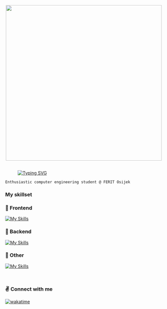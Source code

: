 
<div align="center">
<img src="https://steamuserimages-a.akamaihd.net/ugc/446238782551007626/C229EF34B6B62AE2087EBDB3159F67E8E6442F06/?imw=5000&imh=5000&ima=fit&impolicy=Letterbox&imcolor=%23000000&letterbox=false" align="center" style="width: 500"/>
  
 
</div>

<br/>
 <div align ="left">
<dd><dd><dd><dd><dd><dd><dd><dd><dd>

<a href="https://git.io/typing-svg"><img src="https://readme-typing-svg.demolab.com?font=Fira+Code&pause=1&color=ffff&multiline=true&width=435&lines=Hello!+I'm+Ana." alt="Typing SVG"/></a>
 
  </dd></dd></dd></dd></dd></dd></dd></dd></dd>

</div>  
  



```
Enthusiastic computer engineering student @ FERIT Osijek
```

<h3>My skillset</h3>





  <h3>🌇 Frontend </h3>

<div align="left">  

  [![My Skills](https://skillicons.dev/icons?i=vue,javascript,scss,tailwind,vite&perline=5)](https://skillicons.dev)
  
</div>





  <h3>🌆 Backend </h3>
<div align="left">  

  [![My Skills](https://skillicons.dev/icons?i=nodejs,express&perline=5)](https://skillicons.dev)
  
</div>
 


  <h3>🌳 Other </h3>
<div align="left">  

  [![My Skills](https://skillicons.dev/icons?i=python,figma,linux&perline=5)](https://skillicons.dev)
  
</div>




<br/>  

<h3>✌️ Connect with me  </h3>

<div align="left">

  [![wakatime](https://wakatime.com/badge/user/b1fe7a4c-068b-418f-9fa5-419b6600bb8e.svg)](https://wakatime.com/@b1fe7a4c-068b-418f-9fa5-419b6600bb8e)
  
</div>  




